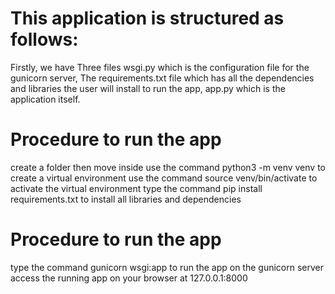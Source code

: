 # This application is structured as follows:
Firstly, we have Three files 
wsgi.py which is the configuration file for the gunicorn server,
The requirements.txt file which has all the dependencies and libraries the user will install to run the app,
app.py which is the application itself.

# Procedure to run the app
create a folder then move inside 
use the command python3 -m venv venv to create a virtual environment
use the command source venv/bin/activate to activate the virtual environment
type the command pip install requirements.txt to install all libraries and dependencies

# Procedure to run the app
type the command gunicorn wsgi:app to run the app on the gunicorn server
access the running app on your browser at 127.0.0.1:8000